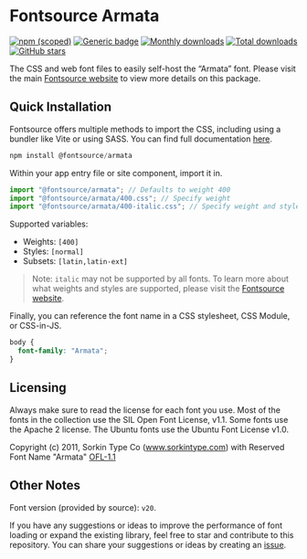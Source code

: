 # Fontsource Armata

[![npm (scoped)](https://img.shields.io/npm/v/@fontsource/armata?color=brightgreen)](https://www.npmjs.com/package/@fontsource/armata) [![Generic badge](https://img.shields.io/badge/fontsource-passing-brightgreen)](https://github.com/fontsource/fontsource) [![Monthly downloads](https://badgen.net/npm/dm/@fontsource/armata)](https://github.com/fontsource/fontsource) [![Total downloads](https://badgen.net/npm/dt/@fontsource/armata)](https://github.com/fontsource/fontsource) [![GitHub stars](https://img.shields.io/github/stars/fontsource/fontsource.svg?style=social&label=Star)](https://github.com/fontsource/fontsource/stargazers)

The CSS and web font files to easily self-host the “Armata” font. Please visit the main [Fontsource website](https://fontsource.org/fonts/armata) to view more details on this package.

## Quick Installation

Fontsource offers multiple methods to import the CSS, including using a bundler like Vite or using SASS. You can find full documentation [here](https://fontsource.org/docs/getting-started/introduction).

```javascript
npm install @fontsource/armata
```

Within your app entry file or site component, import it in.

```javascript
import "@fontsource/armata"; // Defaults to weight 400
import "@fontsource/armata/400.css"; // Specify weight
import "@fontsource/armata/400-italic.css"; // Specify weight and style
```

Supported variables:
- Weights: `[400]`
- Styles: `[normal]`
- Subsets: `[latin,latin-ext]`

> Note: `italic` may not be supported by all fonts. To learn more about what weights and styles are supported, please visit the [Fontsource website](https://fontsource.org/fonts/armata).

Finally, you can reference the font name in a CSS stylesheet, CSS Module, or CSS-in-JS.

```css
body {
  font-family: "Armata";
}
```

## Licensing
Always make sure to read the license for each font you use. Most of the fonts in the collection use the SIL Open Font License, v1.1. Some fonts use the Apache 2 license. The Ubuntu fonts use the Ubuntu Font License v1.0.

Copyright (c) 2011, Sorkin Type Co (www.sorkintype.com) with Reserved Font Name "Armata"
[OFL-1.1](https://openfontlicense.org)

## Other Notes
Font version (provided by source): `v20`.

If you have any suggestions or ideas to improve the performance of font loading or expand the existing library, feel free to star and contribute to this repository. You can share your suggestions or ideas by creating an [issue](https://github.com/fontsource/fontsource/issues).